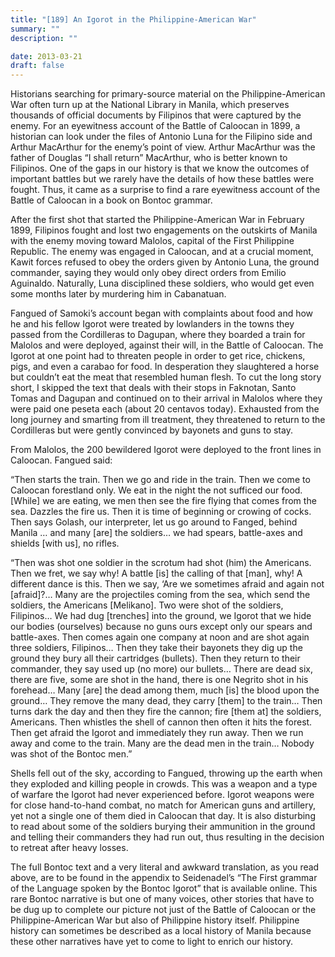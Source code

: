 ```yaml
---
title: "[189] An Igorot in the Philippine-American War"
summary: ""
description: ""

date: 2013-03-21
draft: false
---
```


Historians searching for primary-source material on the Philippine-American War often turn up at the National Library in Manila, which preserves thousands of official documents by Filipinos that were captured by the enemy. For an eyewitness account of the Battle of Caloocan in 1899, a historian can look under the files of Antonio Luna for the Filipino side and Arthur MacArthur for the enemy’s point of view. Arthur MacArthur was the father of Douglas “I shall return” MacArthur, who is better known to Filipinos. One of the gaps in our history is that we know the outcomes of important battles but we rarely have the details of how these battles were fought. Thus, it came as a surprise to find a rare eyewitness account of the Battle of Caloocan in a book on Bontoc grammar.

After the first shot that started the Philippine-American War in February 1899, Filipinos fought and lost two engagements on the outskirts of Manila with the enemy moving toward Malolos, capital of the First Philippine Republic. The enemy was engaged in Caloocan, and at a crucial moment, Kawit forces refused to obey the orders given by Antonio Luna, the ground commander, saying they would only obey direct orders from  Emilio Aguinaldo. Naturally, Luna disciplined these soldiers, who would get even some months later by murdering him in Cabanatuan.

Fangued of Samoki’s account began with complaints about food and how he and his fellow Igorot were treated by lowlanders in the towns they passed from the Cordilleras to Dagupan, where they boarded a train for Malolos and were deployed, against their will, in the Battle of Caloocan. The Igorot at one point had to threaten people in order to get rice, chickens, pigs, and even a carabao for food. In desperation they slaughtered a horse but couldn’t eat the meat that resembled human flesh. To cut the long story short, I skipped the text that deals with their stops in Faknotan, Santo Tomas and Dagupan and continued on to their arrival in Malolos where they were paid one peseta each (about 20 centavos today). Exhausted from the long journey and smarting from ill treatment, they threatened to return to the Cordilleras but were gently convinced by bayonets and guns to stay.

From Malolos, the 200 bewildered Igorot were deployed to the front lines in Caloocan. Fangued said:

“Then starts the train. Then we go and ride in the train. Then we come to Caloocan forestland only. We eat in the night the not sufficed our food. [While] we are eating, we men then see the fire flying that comes from the sea. Dazzles the fire us. Then it is time of beginning or crowing of cocks. Then says Golash, our interpreter, let us go around to Fanged, behind Manila … and many [are] the soldiers… we had spears, battle-axes and shields [with us], no rifles.

“Then was shot one soldier in the scrotum had shot (him) the Americans. Then we fret, we say why! A battle [is] the calling of that [man], why! A different dance is this. Then we say, ‘Are we sometimes afraid and again not [afraid]?… Many are the projectiles coming from the sea, which send the soldiers, the Americans [Melikano]. Two were shot of the soldiers, Filipinos… We had dug [trenches] into the ground, we Igorot that we hide our bodies (ourselves) because no guns ours except only our spears and battle-axes. Then comes again one company at noon and are shot again three soldiers, Filipinos… Then they take their bayonets they dig up the ground they bury all their cartridges (bullets). Then they return to their commander, they say used up (no more) our bullets… There are dead six, there are five, some are shot in the hand, there is one Negrito shot in his forehead… Many [are] the dead among them, much [is] the blood upon the ground… They remove the many dead, they carry [them] to the train… Then turns dark the day and then they fire the cannon; fire [them at] the soldiers, Americans. Then whistles the shell of cannon then often it hits the forest. Then get afraid the Igorot and immediately they run away. Then we run away and come to the train. Many are the dead men in the train… Nobody was shot of the Bontoc men.”

Shells fell out of the sky, according to Fangued, throwing up the earth when they exploded and killing people in crowds. This was a weapon and a type of warfare the Igorot had never experienced before. Igorot weapons were for close hand-to-hand combat, no match for American guns and artillery, yet not a single one of them died in Caloocan that day. It is also disturbing to read about some of the soldiers burying their ammunition in the ground and telling their commanders they had run out, thus resulting in the decision to retreat after heavy losses.

The full Bontoc text and a very literal and awkward translation, as you read above, are to be found in the appendix to Seidenadel’s “The First grammar of the Language spoken by the Bontoc Igorot” that is available online. This rare Bontoc narrative is but one of many voices, other stories that have to be dug up to complete our picture not just of the Battle of Caloocan or the Philippine-American War but also of Philippine history itself. Philippine history can sometimes be described as a local history of Manila because these other narratives have yet to come to light to enrich our history.
